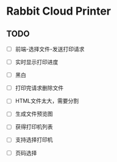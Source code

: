 # Rabbit Cloud Printer

## TODO

- [ ] 前端-选择文件-发送打印请求
- [ ] 实时显示打印进度
- [ ] 黑白
- [ ] 打印完请求删除文件
- [ ] HTML文件太大，需要分割
- [ ] 生成文件预览图
- [ ] 获得打印机列表
- [ ] 支持选择打印机
- [ ] 页码选择

